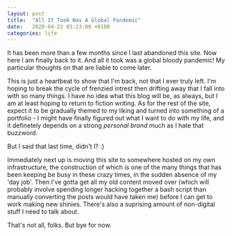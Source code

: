 ```yaml
---
layout: post
title:  "All It Took Was A Global Pandemic"
date:   2020-04-22 03:23:00 +0100
categories: life
---
```

It has been more than a few months since I last abandoned this site. Now here I am finally back to it. And all it took was a global bloody pandemic! My particular thoughts on that are liable to come later.

This is just a heartbeat to show that I'm back, not that I ever truly left. I'm hoping to break the cycle of frenzied intrest then drifting away that I fall into with so many things. I have no idea what this blog will be, as always, but I am at least hoping to return to fiction writing. As for the rest of the site, expect it to be gradually themed to my liking and turned into something of a portfolio - I might have finally figured out what I want to do with my life, and it definetely depends on a strong *personal brand* much as I hate that buzzword.

But I said that last time, didn't I? :)

Immediately next up is moving this site to somewhere hosted on my own infrastructure, the construction of which is one of the many things that has been keeping be busy in these crazy times, in the sudden absence of my 'day job'. Then I've gotta get all my old content moved over (which will probably involve spending longer hacking together a bash script than manually converting the posts would have taken me) before I can get to work making new shinies. There's also a suprising amount of non-digital stuff I need to talk about.

That's not all, folks. But bye for now.

